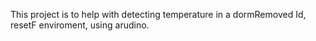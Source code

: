This project is to help with detecting temperature in a dormRemoved Id, resetF enviroment, using arudino.
